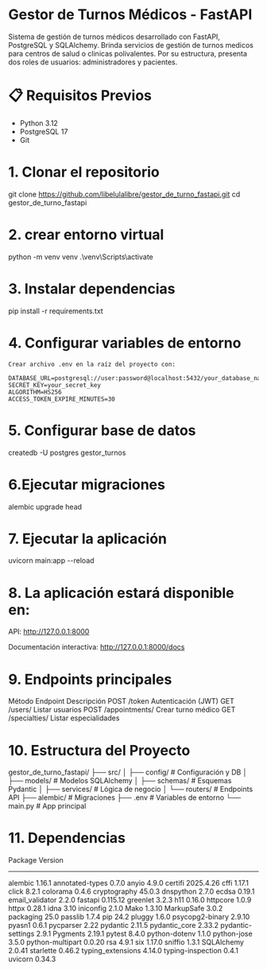 # Gestor de Turnos Médicos - FastAPI
Sistema de gestión de turnos médicos desarrollado con FastAPI, PostgreSQL y SQLAlchemy.
Brinda servicios de gestión de turnos medicos para centros de salud o clinicas polivalentes. Por su estructura, presenta dos roles de usuarios: administradores y pacientes.

# 📋 Requisitos Previos
- Python 3.12 
- PostgreSQL 17
- Git 

# 1. Clonar el repositorio
git clone https://github.com/libelulalibre/gestor_de_turno_fastapi.git
cd gestor_de_turno_fastapi

# 2. crear entorno virtual
python -m venv venv
.\venv\Scripts\activate

# 3. Instalar dependencias
pip install -r requirements.txt

# 4. Configurar variables de entorno
    Crear archivo .env en la raíz del proyecto con:

    DATABASE_URL=postgresql://user:password@localhost:5432/your_database_name
    SECRET_KEY=your_secret_key
    ALGORITHM=HS256
    ACCESS_TOKEN_EXPIRE_MINUTES=30
    
# 5. Configurar base de datos
createdb -U postgres gestor_turnos

# 6.Ejecutar migraciones
alembic upgrade head

# 7. Ejecutar la aplicación
uvicorn main:app --reload

# 8. La aplicación estará disponible en:

API: http://127.0.0.1:8000

Documentación interactiva: http://127.0.0.1:8000/docs

# 9. Endpoints principales

Método	Endpoint	Descripción
POST	/token	Autenticación (JWT)
GET	/users/	Listar usuarios
POST	/appointments/	Crear turno médico
GET	/specialties/	Listar especialidades

# 10. Estructura del Proyecto
gestor_de_turno_fastapi/
├── src/
│   ├── config/          # Configuración y DB
│   ├── models/          # Modelos SQLAlchemy
│   ├── schemas/         # Esquemas Pydantic
│   ├── services/        # Lógica de negocio
│   └── routers/         # Endpoints API
├── alembic/             # Migraciones
├── .env                 # Variables de entorno
└── main.py              # App principal

# 11. Dependencias
Package           Version
----------------- ---------
alembic           1.16.1
annotated-types   0.7.0
anyio             4.9.0
certifi           2025.4.26
cffi              1.17.1
click             8.2.1
colorama          0.4.6
cryptography      45.0.3
dnspython         2.7.0
ecdsa             0.19.1
email_validator   2.2.0
fastapi           0.115.12
greenlet          3.2.3
h11               0.16.0
httpcore          1.0.9
httpx             0.28.1
idna              3.10
iniconfig         2.1.0
Mako              1.3.10
MarkupSafe        3.0.2
packaging         25.0
passlib           1.7.4
pip               24.2
pluggy            1.6.0
psycopg2-binary   2.9.10
pyasn1            0.6.1
pycparser         2.22
pydantic          2.11.5
pydantic_core     2.33.2
pydantic-settings 2.9.1
Pygments          2.19.1
pytest            8.4.0
python-dotenv     1.1.0
python-jose       3.5.0
python-multipart  0.0.20
rsa               4.9.1
six               1.17.0
sniffio           1.3.1
SQLAlchemy        2.0.41
starlette         0.46.2
typing_extensions 4.14.0
typing-inspection 0.4.1
uvicorn           0.34.3